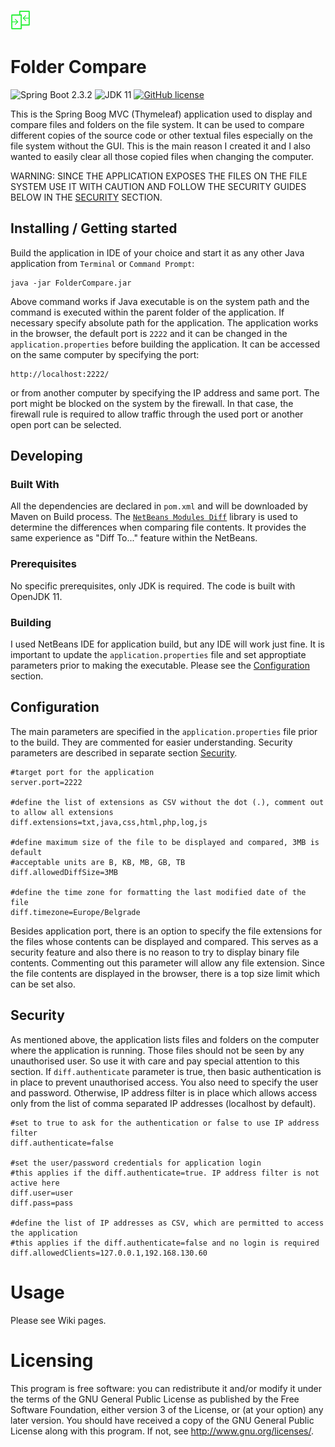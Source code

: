 ![Logo of the project](./readme/logo.png)

# Folder Compare
![Spring Boot 2.3.2](https://img.shields.io/badge/Spring%20Boot-2.3.2-brightgreen) ![JDK 11](https://img.shields.io/badge/JDK-11-brightgreen) [![GitHub license](https://img.shields.io/badge/license-GPL%203.0-blue)](https://www.gnu.org/licenses/gpl-3.0-standalone.html)


This is the Spring Boog MVC (Thymeleaf) application used to display and compare files and folders on the file system. It can be used to compare different copies of the source code or other textual files especially on the file system without the GUI.
This is the main reason I created it and I also wanted to easily clear all those copied files when changing the computer.

WARNING: SINCE THE APPLICATION EXPOSES THE FILES ON THE FILE SYSTEM USE IT WITH CAUTION AND FOLLOW THE SECURITY GUIDES BELOW IN THE [SECURITY](#security) SECTION.

## Installing / Getting started

Build the application in IDE of your choice and start it as any other Java application from `Terminal` or `Command Prompt`:
```shell
java -jar FolderCompare.jar
```
Above command works if Java executable is on the system path and the command is executed within the parent folder of the application. If necessary specify absolute path for the application.
The application works in the browser, the default port is `2222` and it can be changed in the `application.properties` before building the application.
It can be accessed on the same computer by specifying the port:
```shell
http://localhost:2222/
```
or from another computer by specifying the IP address and same port. 
The port might be blocked on the system by the firewall. In that case, the firewall rule is required to allow traffic through the used port or another open port can be selected.

## Developing

### Built With
All the dependencies are declared in `pom.xml` and will be downloaded by Maven on Build process.
The [`NetBeans Modules Diff`](https://mvnrepository.com/artifact/org.netbeans.api/org-netbeans-modules-diff) library is used to determine the differences when comparing file contents. It provides the same experience as "Diff To..." feature within the NetBeans.

### Prerequisites
No specific prerequisites, only JDK is required. The code is built with OpenJDK 11.

### Building
I used NetBeans IDE for application build, but any IDE will work just fine.  It is important to update the `application.properties` file and set approptiate parameters prior to making the executable. Please see the [Configuration](##-configuration) section.

## Configuration

The main parameters are specified in the `application.properties` file prior to the build. They are commented for easier understanding. Security parameters are described in separate section [Security](#security).
```shell
#target port for the application
server.port=2222

#define the list of extensions as CSV without the dot (.), comment out to allow all extensions
diff.extensions=txt,java,css,html,php,log,js

#define maximum size of the file to be displayed and compared, 3MB is default
#acceptable units are B, KB, MB, GB, TB
diff.allowedDiffSize=3MB

#define the time zone for formatting the last modified date of the file
diff.timezone=Europe/Belgrade
```
Besides application port, there is an option to specify the file extensions for the files whose contents can be displayed and compared. This serves as a security feature and also there is no reason to try to display binary file contents. Commenting out this parameter will allow any file extension.
Since the file contents are displayed in the browser, there is a top size limit which can be set also.

## Security

As mentioned above, the application lists files and folders on the computer where the application is running. Those files should not be seen by any unauthorised user. So use it with care and pay special attention to this section.
If `diff.authenticate` parameter is true, then basic authentication is in place to prevent unauthorised access. You also need to specify the user and password.
Otherwise, IP address filter is in place which allows access only from the list of comma separated IP addresses (localhost by default).

```shell
#set to true to ask for the authentication or false to use IP address filter
diff.authenticate=false

#set the user/password credentials for application login
#this applies if the diff.authenticate=true. IP address filter is not active here
diff.user=user
diff.pass=pass

#define the list of IP addresses as CSV, which are permitted to access the application
#this applies if the diff.authenticate=false and no login is required
diff.allowedClients=127.0.0.1,192.168.130.60
```

# Usage
Please see Wiki pages.
# Licensing

This program is free software: you can redistribute it and/or modify it under the terms of the GNU General Public License as published by the Free Software Foundation, either version 3 of the License, or  (at your option) any later version.
You should have received a copy of the GNU General Public License along with this program.  If not, see <http://www.gnu.org/licenses/>.
